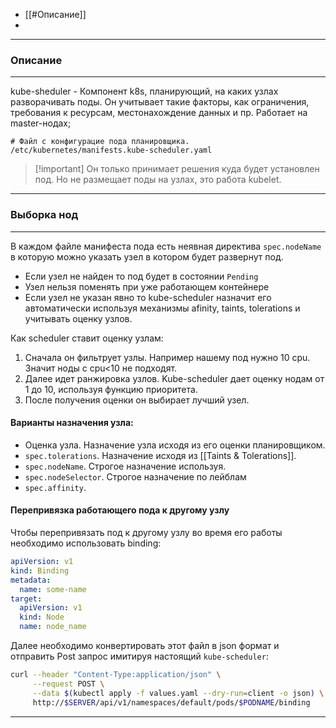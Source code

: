 
- [[#Описание]]
- 
---
### Описание
---
kube-sheduler - Компонент k8s, планирующий, на каких узлах разворачивать поды. Он учитывает такие факторы, как ограничения, требования к ресурсам, местонахождение данных и пр. Работает на master-нодах;

```
# Файл с конфигурацие пода планировщика.
/etc/kubernetes/manifests.kube-scheduler.yaml
```

> [!important] Он только принимает решения куда будет установлен под. Но не размещает поды на узлах, это работа kubelet.

---
### Выборка нод
---
В каждом файле манифеста пода есть неявная директива `spec.nodeName` в которую можно указать узел в котором будет развернут под.
- Если узел не найден то под будет в состоянии `Pending`
- Узел нельзя поменять при уже работающем контейнере
- Если узел не указан явно то kube-scheduler назначит его автоматически используя механизмы afinity, taints, tolerations и учитывать оценку узлов.

Как scheduler ставит оценку узлам:
1) Сначала он фильтрует узлы. Например нашему под нужно 10 cpu. Значит ноды с cpu<10 не подходят.
2) Далее идет ранжировка узлов. Kube-scheduler дает оценку нодам от 1 до 10, используя функцию приоритета.
3) После получения оценки он выбирает лучший узел.
#### Варианты назначения узла:
- Оценка узла. Назначение узла исходя из его оценки планировщиком.
- `spec.tolerations`. Назначение исходя из [[Taints & Tolerations]].
- `spec.nodeName`. Строгое назначение используя.
- `spec.nodeSelector`. Строгое назначение по лейблам  
- `spec.affinity`.

#### Перепривязка работающего пода к другому узлу  
Чтобы перепривязать под к другому узлу во время его работы необходимо использовать binding:
```yaml
apiVersion: v1
kind: Binding
metadata:
  name: some-name
target:
  apiVersion: v1
  kind: Node
  name: node_name
```
Далее необходимо конвертировать этот файл в json формат и отправить Post запрос имитируя настоящий `kube-scheduler`:
``` bash
curl --header "Content-Type:application/json" \
     --request POST \
     --data $(kubectl apply -f values.yaml --dry-run=client -o json) \
     http://$SERVER/api/v1/namespaces/default/pods/$PODNAME/binding

```

---
